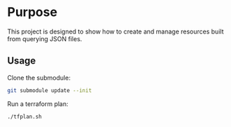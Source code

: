 # Purpose

This project is designed to show how to create and manage resources built from querying JSON files.

## Usage

Clone the submodule:

```bash
git submodule update --init
```

Run a terraform plan:

```bash
./tfplan.sh
```
